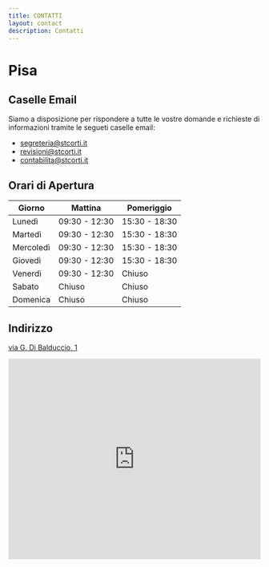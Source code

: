```yaml
---
title: CONTATTI
layout: contact
description: Contatti
---
```



# **Pisa**

## Caselle Email

Siamo a disposizione per rispondere a tutte le vostre domande e richieste di informazioni tramite le segueti caselle email:
* [segreteria@stcorti.it](mailto:segreteria@stcorti.it)
* [revisioni@stcorti.it](mailto:revisioni@stcorti.it)
* [contabilita@stcorti.it](mailto:contabilita@stcorti.it)

## Orari di Apertura

| Giorno       | Mattina           | Pomeriggio           |
| ------------ | ----------------- | -------------------- |
| Lunedì       | 09:30 - 12:30     | 15:30 - 18:30        |
| Martedì      | 09:30 - 12:30     | 15:30 - 18:30        |
| Mercoledì    | 09:30 - 12:30     | 15:30 - 18:30        |
| Giovedì      | 09:30 - 12:30     | 15:30 - 18:30        |
| Venerdì      | 09:30 - 12:30     | Chiuso               |
| Sabato       | Chiuso            | Chiuso               |
| Domenica     | Chiuso            | Chiuso               |

## Indirizzo

[via G. Di Balduccio, 1](https://maps.app.goo.gl/geLkk9JaTqcXUK5k9)

<iframe src="https://www.google.com/maps/embed?pb=!1m14!1m8!1m3!1d5628.30309249613!2d10.387411083498339!3d43.70866166176071!3m2!1i1024!2i768!4f13.1!3m3!1m2!1s0x12d591756d239215%3A0xcbd86926e46cff1!2sCorti%20Dr.%20Giorgio!5e0!3m2!1sen!2suk!4v1707263980084!5m2!1sen!2suk" width="100%" height="400" style="border:0;" allowfullscreen="" loading="lazy" referrerpolicy="no-referrer-when-downgrade"></iframe>
